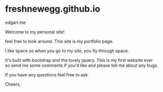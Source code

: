 freshnewegg.github.io
=====================

edgarr.me 
 
Welcome to my personal site!

feel free to look around. This site is my portfolio page. 

I like space so when you go to my site, you fly through space.

It's built with bootstrap and the lovely jquery. This is my first website ever so send me some comments if you'd like and please tell me about any bugs.

If you have any questions feel free to ask

Cheers,
